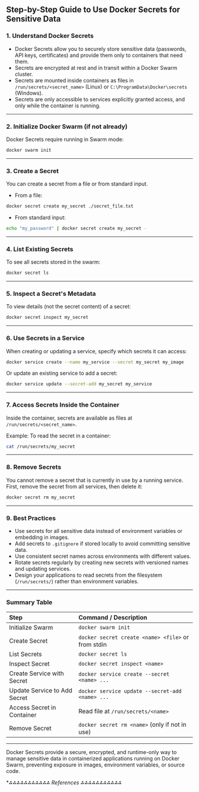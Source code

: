 ## Step-by-Step Guide to Use Docker Secrets for Sensitive Data

### 1. Understand Docker Secrets

- Docker Secrets allow you to securely store sensitive data (passwords, API keys, certificates) and provide them only to containers that need them.
- Secrets are encrypted at rest and in transit within a Docker Swarm cluster.
- Secrets are mounted inside containers as files in `/run/secrets/<secret_name>` (Linux) or `C:\ProgramData\Docker\secrets` (Windows).
- Secrets are only accessible to services explicitly granted access, and only while the container is running.

---

### 2. Initialize Docker Swarm (if not already)

Docker Secrets require running in Swarm mode:

```bash
docker swarm init
```


---

### 3. Create a Secret

You can create a secret from a file or from standard input.

- From a file:

```bash
docker secret create my_secret ./secret_file.txt
```

- From standard input:

```bash
echo "my_password" | docker secret create my_secret -
```


---

### 4. List Existing Secrets

To see all secrets stored in the swarm:

```bash
docker secret ls
```


---

### 5. Inspect a Secret's Metadata

To view details (not the secret content) of a secret:

```bash
docker secret inspect my_secret
```


---

### 6. Use Secrets in a Service

When creating or updating a service, specify which secrets it can access:

```bash
docker service create --name my_service --secret my_secret my_image
```

Or update an existing service to add a secret:

```bash
docker service update --secret-add my_secret my_service
```


---

### 7. Access Secrets Inside the Container

Inside the container, secrets are available as files at `/run/secrets/<secret_name>`.

Example: To read the secret in a container:

```bash
cat /run/secrets/my_secret
```


---

### 8. Remove Secrets

You cannot remove a secret that is currently in use by a running service. First, remove the secret from all services, then delete it:

```bash
docker secret rm my_secret
```


---

### 9. Best Practices

- Use secrets for all sensitive data instead of environment variables or embedding in images.
- Add secrets to `.gitignore` if stored locally to avoid committing sensitive data.
- Use consistent secret names across environments with different values.
- Rotate secrets regularly by creating new secrets with versioned names and updating services.
- Design your applications to read secrets from the filesystem (`/run/secrets/`) rather than environment variables.

---

### Summary Table

| Step | Command / Description |
| :-- | :-- |
| Initialize Swarm | `docker swarm init` |
| Create Secret | `docker secret create <name> <file>` or from stdin |
| List Secrets | `docker secret ls` |
| Inspect Secret | `docker secret inspect <name>` |
| Create Service with Secret | `docker service create --secret <name> ...` |
| Update Service to Add Secret | `docker service update --secret-add <name> ...` |
| Access Secret in Container | Read file at `/run/secrets/<name>` |
| Remove Secret | `docker secret rm <name>` (only if not in use) |


---

Docker Secrets provide a secure, encrypted, and runtime-only way to manage sensitive data in containerized applications running on Docker Swarm, preventing exposure in images, environment variables, or source code.

**⁂⁂⁂⁂⁂⁂⁂⁂⁂⁂⁂ References *⁂⁂⁂⁂⁂⁂⁂⁂⁂⁂⁂**

[^1]: https://docs.docker.com/engine/swarm/secrets/

[^2]: https://spacelift.io/blog/docker-secrets

[^3]: https://semaphoreci.com/blog/docker-secrets-management

[^4]: https://labex.io/tutorials/docker-how-to-use-docker-secret-create-command-to-manage-sensitive-data-555220

[^5]: https://blog.gitguardian.com/how-to-handle-secrets-in-docker/

[^6]: https://beaglesecurity.com/blog/article/secrets-in-docker.html

[^7]: https://www.youtube.com/watch?v=SHD8Bl0jEfE

